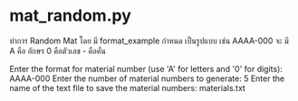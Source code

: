 # mat_random.py
ทำการ Random Mat โดย มี format_example กำหนด เป็นรูปแบบ 
เช่น AAAA-000 จะ มี A คือ อักษร 0 คือตัวเลข - คือคั่น

Enter the format for material number (use 'A' for letters and '0' for digits): 
AAAA-000
Enter the number of material numbers to generate: 
5
Enter the name of the text file to save the material numbers: 
materials.txt
